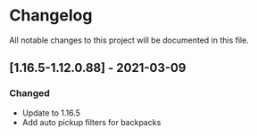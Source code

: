 # Changelog
All notable changes to this project will be documented in this file.

## [1.16.5-1.12.0.88] - 2021-03-09
### Changed
 - Update to 1.16.5
 - Add auto pickup filters for backpacks